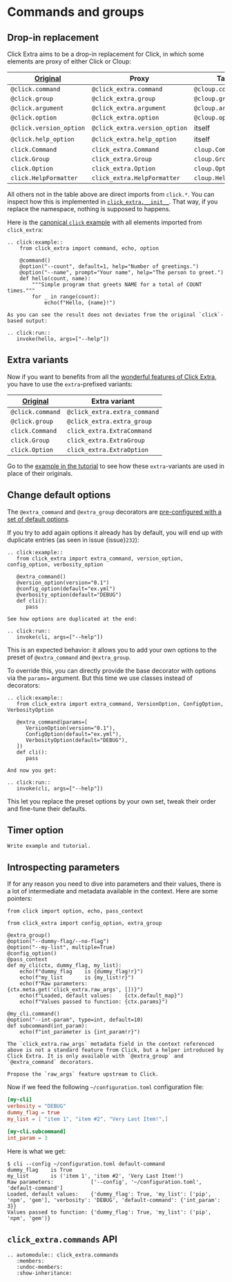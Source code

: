# Commands and groups

## Drop-in replacement

Click Extra aims to be a drop-in replacement for Click, in which some elements are proxy of either Click or Cloup:

| [Original](https://click.palletsprojects.com/en/8.1.x/api/) | Proxy                         | Target                |
| ----------------------------------------------------------- | ----------------------------- | --------------------- |
| `@click.command`                                            | `@click_extra.command`        | `@cloup.command`      |
| `@click.group`                                              | `@click_extra.group`          | `@cloup.group`        |
| `@click.argument`                                           | `@click_extra.argument`       | `@cloup.argument`     |
| `@click.option`                                             | `@click_extra.option`         | `@cloup.option`       |
| `@click.version_option`                                     | `@click_extra.version_option` | itself                |
| `@click.help_option`                                        | `@click_extra.help_option`    | itself                |
| `click.Command`                                             | `click_extra.Command`         | `cloup.Command`       |
| `click.Group`                                               | `click_extra.Group`           | `cloup.Group`         |
| `click.Option`                                              | `click_extra.Option`          | `cloup.Option`        |
| `click.HelpFormatter`                                       | `click_extra.HelpFormatter`   | `cloup.HelpFormatter` |

All others not in the table above are direct imports from `click.*`. You can inspect how this is implemented in [`click_extra.__init__`](https://github.com/kdeldycke/click-extra/blob/main/click_extra/__init__.py). That way, if you replace the namespace, nothing is supposed to happens.

Here is the [canonical `click` example](https://github.com/pallets/click#a-simple-example) with all elements imported from  `click_extra`:

```{eval-rst}
.. click:example::
    from click_extra import command, echo, option

    @command()
    @option("--count", default=1, help="Number of greetings.")
    @option("--name", prompt="Your name", help="The person to greet.")
    def hello(count, name):
        """Simple program that greets NAME for a total of COUNT times."""
        for _ in range(count):
            echo(f"Hello, {name}!")

As you can see the result does not deviates from the original `click`-based output:

.. click:run::
   invoke(hello, args=["--help"])
```

## Extra variants

Now if you want to benefits from all the [wonderful features of Click Extra](index#features), you have to use the `extra`-prefixed variants:

| [Original](https://click.palletsprojects.com/en/8.1.x/api/) | Extra variant                |
| ----------------------------------------------------------- | ---------------------------- |
| `@click.command`                                            | `@click_extra.extra_command` |
| `@click.group`                                              | `@click_extra.extra_group`   |
| `click.Command`                                             | `click_extra.ExtraCommand`   |
| `click.Group`                                               | `click_extra.ExtraGroup`     |
| `click.Option`                                              | `click_extra.ExtraOption`    |

Go to the [example in the tutorial](tutorial) to see how these `extra`-variants are used in place of their originals.

## Change default options

The `@extra_command` and `@extra_group` decorators are [pre-configured with a set of default options](click_extra.commands.default_extra_params).

If you try to add again options it already has by default, you will end up with duplicate entries (as seen in issue {issue}`232`):

```{eval-rst}
.. click:example::
   from click_extra import extra_command, version_option, config_option, verbosity_option

   @extra_command()
   @version_option(version="0.1")
   @config_option(default="ex.yml")
   @verbosity_option(default="DEBUG")
   def cli():
      pass

See how options are duplicated at the end:

.. click:run::
   invoke(cli, args=["--help"])
```

This is an expected behavior: it allows you to add your own options to the preset of `@extra_command` and `@extra_group`.

To override this, you can directly provide the base decorator with options via the `params=` argument. But this time we use classes instead of decorators:

```{eval-rst}
.. click:example::
   from click_extra import extra_command, VersionOption, ConfigOption, VerbosityOption

   @extra_command(params=[
      VersionOption(version="0.1"),
      ConfigOption(default="ex.yml"),
      VerbosityOption(default="DEBUG"),
   ])
   def cli():
      pass

And now you get:

.. click:run::
   invoke(cli, args=["--help"])
```

This let you replace the preset options by your own set, tweak their order and fine-tune their defaults.

## Timer option

```{todo}
Write example and tutorial.
```

## Introspecting parameters

If for any reason you need to dive into parameters and their values, there is a lot of intermediate and metadata available in the context. Here are some pointers:

```{code-block} python
from click import option, echo, pass_context

from click_extra import config_option, extra_group

@extra_group()
@option("--dummy-flag/--no-flag")
@option("--my-list", multiple=True)
@config_option()
@pass_context
def my_cli(ctx, dummy_flag, my_list):
    echo(f"dummy_flag    is {dummy_flag!r}")
    echo(f"my_list       is {my_list!r}")
    echo(f"Raw parameters:            {ctx.meta.get('click_extra.raw_args', [])}")
    echo(f"Loaded, default values:    {ctx.default_map}")
    echo(f"Values passed to function: {ctx.params}")

@my_cli.command()
@option("--int-param", type=int, default=10)
def subcommand(int_param):
    echo(f"int_parameter is {int_param!r}")
```

```{caution}
The `click_extra.raw_args` metadata field in the context referenced above is not a standard feature from Click, but a helper introduced by Click Extra. It is only available with `@extra_group` and `@extra_command` decorators.
```

```{todo}
Propose the `raw_args` feature upstream to Click.
```

Now if we feed the following `~/configuration.toml` configuration file:

```toml
[my-cli]
verbosity = "DEBUG"
dummy_flag = true
my_list = [ "item 1", "item #2", "Very Last Item!",]

[my-cli.subcommand]
int_param = 3
```

Here is what we get:

```{code-block} shell-session
$ cli --config ~/configuration.toml default-command
dummy_flag    is True
my_list       is ('item 1', 'item #2', 'Very Last Item!')
Raw parameters:            ['--config', '~/configuration.toml', 'default-command']
Loaded, default values:    {'dummy_flag': True, 'my_list': ['pip', 'npm', 'gem'], 'verbosity': 'DEBUG', 'default-command': {'int_param': 3}}
Values passed to function: {'dummy_flag': True, 'my_list': ('pip', 'npm', 'gem')}
```

## `click_extra.commands` API

```{eval-rst}
.. automodule:: click_extra.commands
   :members:
   :undoc-members:
   :show-inheritance:
```
